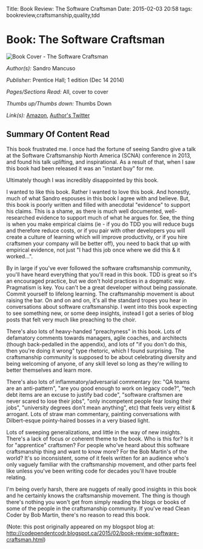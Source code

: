 Title: Book Review: The Software Craftsman
Date: 2015-02-03 20:58
tags: bookreview,craftsmanship,quality,tdd

# Book: The Software Craftsman

![Book Cover - The Software Craftsman](http://ecx.images-amazon.com/images/I/51gqht7qN8L._AA324_PIkin4,BottomRight,-38,22_AA346_SH20_OU15_.jpg)

*Author(s):* Sandro Mancuso

*Publisher:* Prentice Hall; 1 edition (Dec 14 2014)

*Pages/Sections Read:* All, cover to cover

*Thumbs up/Thumbs down:* Thumbs Down

*Link(s):* [Amazon](http://www.amazon.ca/The-Software-Craftsman-Professionalism-Pragmatism/dp/0134052501), [Author's Twitter](https://twitter.com/sandromancuso)

## Summary Of Content Read

This book frustrated me. I once had the fortune of seeing Sandro give a talk at the Software Craftsmanship North America
(SCNA) conference in 2013, and found his talk uplifting, and inspirational. As a result of that, when I saw this book
had been released it was an "instant buy" for me.

Ultimately though I was incredibly disappointed by this book.

I wanted to like this book. Rather I wanted to love this book. And honestly, much of what Sandro espouses in this book
I agree with and believe. But, this book is poorly written and filled with anecdotal "evidence" to support his claims.
This is a shame, as there is much well documented, well-researched evidence to support much of what he argues for. See,
the thing is when you make empirical claims (ie - if you do TDD you will reduce bugs and therefore reduce costs, or if
you pair with other developers you will create a culture of learning which will improve productivity, or if you hire
craftsmen your company will be better off), you need to back that up with empirical evidence, not just "I had this job
once where we did this & it worked...".

By in large if you've ever followed the software craftsmanship community, you'll have heard everything that you'll read
in this book. TDD is great so it's an encouraged practice, but we don't hold practices in a dogmatic way. Pragmatism is
key. You can't be a great developer without being passionate. Commit yourself to lifelong learning. The craftsmanship
movement is about raising the bar. On and on and on, it's all the standard tropes you hear in conversations about
software craftsmanship. I went into this book expecting to see something new, or some deep insights, instead I got a
series of blog posts that felt very much like preaching to the choir.

There's also lots of heavy-handed "preachyness" in this book. Lots of defamatory comments towards managers, agile
coaches, and architects (though back-pedalled in the appendix), and lots of "if you don't do this, then you're doing it
wrong" type rhetoric, which I found surprising. The craftsmanship community is supposed to be about celebrating diversity
and being welcoming of anyone, of any skill level so long as they're willing to better themselves and learn more.

There's also lots of inflammatory/adversarial commentary (ex: "QA teams are an anti-pattern", "are you good enough to
work on legacy code?", "tech debt items are an excuse to justify bad code", "software craftsmen are never scared to
lose their jobs", "only incompetent people fear losing their jobs", "university degrees don't mean anything", etc) that
feels very elitist & arrogant. Lots of straw man commentary, painting conversations with Dilbert-esque pointy-haired
bosses in a very biased light.

Lots of sweeping generalizations, and little in the way of new insights. There's a lack of focus or coherent theme to
the book. Who is this for? Is it for "apprentice" craftsmen? For people who've heard about this software craftsmanship
thing and want to know more? For the Bob Martin's of the world? It's so inconsistent, some of it feels written for an
audience who's only vaguely familiar with the craftsmanship movement, and other parts feel like unless you've been
writing code for decades you'll have trouble relating.

I'm being overly harsh, there are nuggets of really good insights in this book and he certainly knows the craftsmanship
movement. The thing is though there's nothing you won't get from simply reading the blogs or books of some of the people
in the craftsmanship community. If you've read Clean Coder by Bob Martin, there's no reason to read this book.

(Note: this post originally appeared on my blogspot blog at: <http://codependentcodr.blogspot.ca/2015/02/book-review-software-craftsman.html>)

